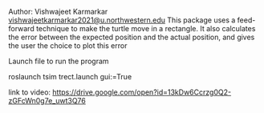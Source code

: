 Author: Vishwajeet Karmarkar 
vishwajeetkarmarkar2021@u.northwestern.edu
This package uses a feed-forward technique to make the turtle
move in a rectangle. It also calculates the error between the expected position
and the actual position, and gives the user the choice to plot this error

Launch file to run the program 

roslaunch tsim trect.launch gui:=True

link to video:
https://drive.google.com/open?id=13kDw6Ccrzg0Q2-zGFcWn0g7e_uwt3Q76
